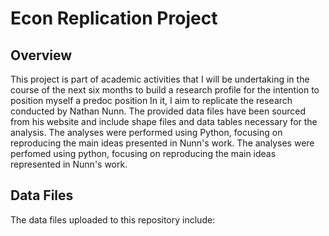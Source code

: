# Econ Replication Project

## Overview
This project is part of academic activities that I will be undertaking in the course of the next six months to build a research profile for the intention to position myself a predoc position
In it, I aim to replicate the research conducted by Nathan Nunn. The provided data files have been sourced from his website and include shape files and data tables necessary for the analysis. The analyses were performed using Python, focusing on reproducing the main ideas presented in Nunn's work.
The analyses were perfomed using python, focusing on reproducing the main ideas represented in Nunn's work. 


## Data Files
The data files uploaded to this repository include:
